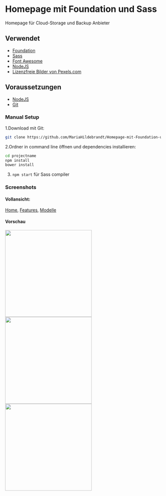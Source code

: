 # Homepage mit Foundation und Sass
Homepage für Cloud-Storage und Backup Anbieter 

## Verwendet
- [Foundation](http://foundation.zurb.com/)
- [Sass](http://foundation.zurb.com/sites/docs/v/5.5.3/sass.html)
- [Font Awesome](http://fontawesome.io/)
- [NodeJS](https://nodejs.org/en/) 
- [Lizenzfreie Bilder von Pexels.com](https://nodejs.org/en/) 

## Voraussetzungen

- [NodeJS](https://nodejs.org/en/) 
- [Git](https://git-scm.com/)


### Manual Setup

1.Download mit Git:

```bash
git clone https://github.com/MariaHildebrandt/Homepage-mit-Foundation-und-Sass projectname
```
2.Ordner in command line öffnen und dependencies installieren:

```bash
cd projectname
npm install
bower install
```

3. `npm start` für Sass compiler

### Screenshots

#### Vollansicht:
<p>
  <a href="https://postimg.org/image/c0a70uyan/">Home</a>,
  <a href="https://postimg.org/image/97gzgtxy7/">Features</a>,
  <a href="https://postimg.org/image/6stpa5733/">Modelle</a>
</p>


#### Vorschau
<p align="left">
  <img src="https://s19.postimg.org/wkf0zce1v/home.png"/  width="280">
  <img src="https://s19.postimg.org/72wmfqwbn/features.png"/  width="280">
  <img src="https://s19.postimg.org/jk7vgngv7/modelle.png"/  width="280">
</p>
